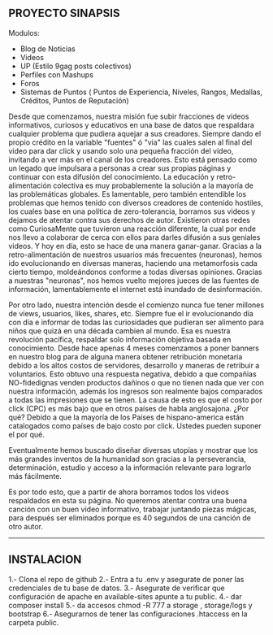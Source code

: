 ## PROYECTO SINAPSIS

Modulos:
- Blog de Noticias
- Videos
- UP (Estilo 9gag posts colectivos)
- Perfiles con Mashups
- Foros
- Sistemas de Puntos ( Puntos de Experiencia, Niveles, Rangos, Medallas, Créditos, Puntos de Reputación)




Desde que comenzamos, nuestra misión fue subir fracciones de videos informativos, curiosos y educativos en una base de datos que respaldara cualquier problema que pudiera aquejar a sus creadores. Siempre dando el propio crédito en la variable "fuentes" ó "via" las cuales salen al final del video para dar click y usando solo una pequeña fracción del video, invitando a ver más en el canal de los creadores.  Esto está pensado como un legado que impulsara a personas a crear sus propias páginas y continuar con esta difusión del conocimiento. La educación y retro-alimentación colectiva es muy probablemente la solución a la mayoría de las problemáticas globales.
Es lamentable, pero también entendible los problemas que hemos tenido con diversos creadores de contenido hostiles, los cuales base en una política de zero-tolerancia, borramos sus videos y dejamos de atentar contra sus derechos de autor. Existieron otras redes como CuriosaMente que tuvieron una reacción diferente, la cual por ende nos llevo a colaborar de cerca con ellos para darles difusión a sus geniales videos. Y hoy en día, esto se hace de una manera ganar-ganar.
Gracias a la retro-alimentación de nuestros usuarios más frecuentes (neuronas), hemos ido evolucionando en diversas maneras, haciendo una metamorfosis cada cierto tiempo, moldeándonos conforme a todas diversas opiniones.
Gracias a nuestras "neuronas", nos hemos vuelto mejores jueces de las fuentes de información, lamentablemente el internet está inundado de desinformación.

Por otro lado, nuestra intención desde el comienzo nunca fue tener millones de views, usuarios, likes, shares, etc. Siempre fue el ir evolucionando día con día e informar de todas las curiosidades que pudieran ser alimento para niños que quizá en una década cambien al mundo. Esa es nuestra revolución pacífica, respaldar solo información objetiva basada en conocimiento. Desde hace apenas 4 meses comenzamos a poner banners en nuestro blog para de alguna manera obtener retribución monetaria debido a los altos costos de servidores, desarrollo y maneras de retribuir a voluntarios. Esto obtuvo una respuesta negativa, debido a que compañias NO-fidedignas venden productos dañinos o que no tienen nada que ver con nuestra información, además los ingresos son realmente bajos comparados a todas las impresiones que se tienen. La causa de esto es que el costo por click (CPC) es más bajo que en otros países de habla anglosajona. ¿Por qué? Debido a que la mayoría de los Países de hispano-america están catalogados como países de bajo costo por click. Ustedes pueden suponer el por qué. 

Eventualmente hemos buscado diseñar diversas utopías y mostrar que los más grandes inventos de la humanidad son gracias a la perseverancia, determinación, estudio y acceso a la información relevante para lograrlo más fácilmente. 

Es por todo esto, que a partir de ahora borramos todos los videos respaldados en esta su página. No queremos atentar contra una buena canción con un buen video informativo, trabajar juntando piezas mágicas, para después ser eliminados porque es 40 segundos de una canción de otro autor. 



---------
INSTALACION
-----------

1.- Clona el repo de github
2.- Entra a tu .env y asegurate de poner las credenciales de tu base de datos.
3.- Asegurate de verificar que configuración de apache en available-sites apunte a tu public.
4.- dar composer install
5.- da accesos chmod -R 777 a storage , storage/logs y bootstrap
6.- Asegurarnos de tener las configuraciones .htaccess en la carpeta public.





